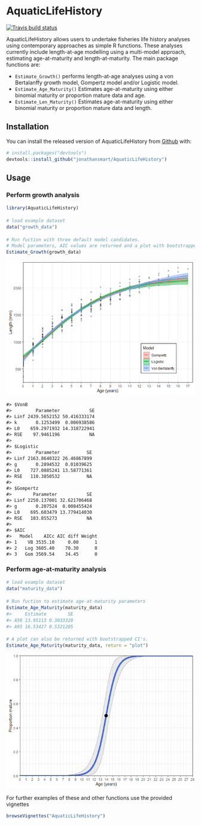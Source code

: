 
<!-- README.md is generated from README.Rmd. Please edit that file -->
AquaticLifeHistory
==================

<!-- badges: start -->
[![Travis build status](https://travis-ci.org/jonathansmart/AquaticLifeHistory.svg?branch=master)](https://travis-ci.org/jonathansmart/AquaticLifeHistory) <!-- badges: end -->

AquaticLifeHistory allows users to undertake fisheries life history analyses using contemporary approaches as simple R functions. These analyses currently include length-at-age modelling using a multi-model approach, estimating age-at-maturity and length-at-maturity. The main package functions are:

-   `Estimate_Growth()` performs length-at-age analyses using a von Bertalanffy growth model, Gompertz model and/or Logistic model.
-   `Estimate_Age_Maturity()` Estimates age-at-maturity using either binomial maturity or proportion mature data and age.
-   `Estimate_Len_Maturity()` Estimates age-at-maturity using either binomial maturity or proportion mature data and length.

Installation
------------

You can install the released version of AquaticLifeHistory from [Github](https://github.com/jonathansmart/AquaticLifeHistory) with:

``` r
# install.packages("devtools")
devtools::install_github("jonathansmart/AquaticLifeHistory")
```

Usage
-----

### Perform growth analysis

``` r
library(AquaticLifeHistory)

# load example dataset
data("growth_data")

# Run fuction with three default model candidates.
# Model parameters, AIC values are returned and a plot with bootstrapped CI's is printed to examine fits.
Estimate_Growth(growth_data)
```

![](README-unnamed-chunk-2-1.png)

    #> $VonB
    #>         Parameter           SE
    #> Linf 2439.5652152 50.416333174
    #> k       0.1253499  0.006938586
    #> L0    659.2971932 14.318722941
    #> RSE    97.9461196           NA
    #> 
    #> $Logistic
    #>         Parameter          SE
    #> Linf 2163.8640322 26.46867899
    #> g       0.2894532  0.01039625
    #> L0    727.0885241 13.58771361
    #> RSE   110.3850532          NA
    #> 
    #> $Gompertz
    #>        Parameter           SE
    #> Linf 2250.137001 32.621706468
    #> g       0.207524  0.008455424
    #> L0    695.603479 13.779414030
    #> RSE   103.855273           NA
    #> 
    #> $AIC
    #>   Model    AICc AIC diff Weight
    #> 1    VB 3535.10     0.00      1
    #> 2   Log 3605.40    70.30      0
    #> 3   Gom 3569.54    34.45      0

### Perform age-at-maturity analysis

``` r
# load example dataset
data("maturity_data")

# Run fuction to estimate age-at-maturity parameters
Estimate_Age_Maturity(maturity_data)
#>     Estimate        SE
#> A50 13.95113 0.3033328
#> A95 16.53427 0.5321205

# A plot can also be returned with bootstrapped CI's.
Estimate_Age_Maturity(maturity_data, return = "plot")
```

![](README-unnamed-chunk-3-1.png)

For further examples of these and other functions use the provided vignettes

``` r
browseVignettes("AquaticLifeHistory")
```
